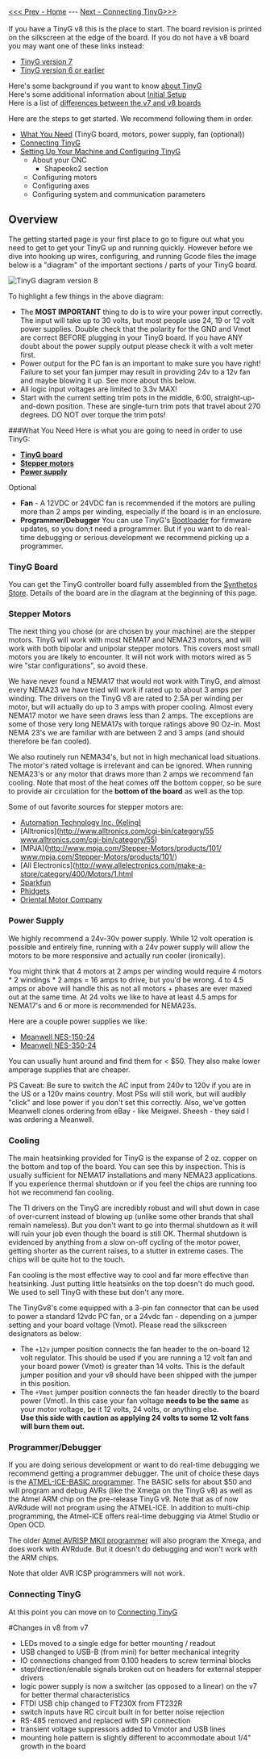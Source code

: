 [<<< Prev - Home](https://github.com/synthetos/TinyG/wiki) --- [Next - Connecting TinyG>>>](Connecting-TinyG)<br><br>
If you have a TinyG v8 this is the place to start. The board revision is printed on the silkscreen at the edge of the board. If you do not have a v8 board you may want one of these links instead:

* [TinyG version 7](https://github.com/synthetos/TinyG/wiki/TinyG-Start-v7/)
* [TinyG version 6 or earlier](https://github.com/synthetos/TinyG/wiki/TinyG-Start-v6-and-Earlier)

Here's some background if you want to know [about TinyG](https://github.com/synthetos/TinyG/wiki/What-is-TinyG)<br>
Here's some additional information about [Initial Setup](https://github.com/synthetos/TinyG/wiki/Initial-Setup)<br>
Here is a list of [differences between the v7 and v8 boards](https://github.com/synthetos/TinyG/wiki/TinyG-Start#changes-in-v8-from-v7)

Here are the steps to get started. We recommend following them in order.
* [What You Need](#what-you-need)  (TinyG board, motors, power supply, fan (optional))
* [Connecting TinyG](connecting-tinyG)
* [Setting Up Your Machine and Configuring TinyG](tinyg-configuration)
  * About your CNC
    * Shapeoko2 section
  * Configuring motors
  * Configuring axes
  * Configuring system and communication parameters

## Overview
The getting started page is your first place to go to figure out what you need to get to get your TinyG up and running quickly. However before we dive into hooking up wires, configuring, and running Gcode files the image below is a "diagram" of the important sections / parts of your TinyG board. 

![TinyG diagram version 8](http://farm3.staticflickr.com/2873/10863830183_579999a30c_o.png)

To highlight a few things in the above diagram:

* The **MOST IMPORTANT** thing to do is to wire your power input correctly. The input will take up to 30 volts, but most people use 24, 19 or 12 volt power supplies. Double check that the polarity for the GND and Vmot are correct BEFORE plugging in your TinyG board. If you have ANY doubt about the power supply output please check it with a volt meter first.
* Power output for the PC fan is an important to make sure you have right! Failure to set your fan jumper may result in providing 24v to a 12v fan and maybe blowing it up. See more about this below. 
* All logic input voltages are limited to 3.3v MAX! 
* Start with the current setting trim pots in the middle, 6:00, straight-up-and-down position. These are single-turn trim pots that travel about 270 degrees. DO NOT over torque the trim pots!

###What You Need
Here is what you are going to need in order to use TinyG: 
* [**TinyG board**](http://synthetos.myshopify.com/products/tinyg)
* [**Stepper motors**](#stepper-motors)
* [**Power supply**](#power-supply)

Optional
* **Fan** - A 12VDC or 24VDC fan is recommended if the motors are pulling more than 2 amps per winding, especially if the board is in an enclosure.
* **Programmer/Debugger** You can use TinyG's [Bootloader](TinyG-Boot-Loader) for firmware updates, so you don;t need a programmer. But if you want to do real-time debugging or serious development we recommend picking up a programmer.

### TinyG Board
You can get the TinyG controller board fully assembled from the [Synthetos Store](https://synthetos.myshopify.com/products/tinyg). Details of the board are in the diagram at the beginning of this page. 

### Stepper Motors
The next thing you chose (or are chosen by your machine) are the stepper motors. TinyG will work with  most NEMA17 and NEMA23 motors, and will work with both bipolar and unipolar stepper motors. This covers most small motors you are likely to encounter. It will not work with motors wired as 5 wire "star configurations", so avoid these. 

We have never found a NEMA17 that would not work with TinyG, and almost every NEMA23 we have tried will work if rated up to about 3 amps per winding. The drivers on the TinyG v8 are rated to 2.5A per winding per motor, but will actually do up to 3 amps with proper cooling. Almost every NEMA17 motor we have seen draws less than 2 amps. The exceptions are some of those very long NEMA17s with torque ratings above 90 Oz-in. Most NEMA 23's we are familiar with are between 2 and 3 amps (and should therefore be fan cooled).

We also routinely run NEMA34's, but not in high mechanical load situations. The motor's rated voltage is irrelevant and can be ignored. When running NEMA23's or any motor that draws more than 2 amps we recommend fan cooling. Note that most of the heat comes off the bottom copper, so be sure to provide air circulation for the **bottom of the board** as well as the top.

Some of out favorite sources for stepper motors are: 

* [Automation Technology Inc. (Keling)](http://www.automationtechnologiesinc.com/)
* [Alltronics](http://www.alltronics.com/cgi-bin/category/55 www.alltronics.com/cgi-bin/category/55)
* [MPJA](http://www.mpja.com/Stepper-Motors/products/101/ www.mpja.com/Stepper-Motors/products/101/)
* [All Electronics](http://www.allelectronics.com/make-a-store/category/400/Motors/1.html 
* [Sparkfun](https://www.sparkfun.com/categories/178)
* [Phidgets](http://www.phidgets.com/products.php?category=23)
* [Oriental Motor Company](http://www.omc-stepperonline.com/)

### Power Supply
We highly recommend a 24v-30v power supply. While 12 volt operation is possible and entirely fine, running with a 24v power supply will allow the motors to be more responsive and actually run cooler (ironically).

You might think that 4 motors at 2 amps per winding would require 4 motors * 2 windings * 2 amps = 16 amps to drive, but you'd be wrong. 4 to 4.5 amps or above will handle this as not all motors + phases are ever maxed out at the same time. At 24 volts we like to have at least 4.5 amps for NEMA17's and 6 or more is recommended for NEMA23s.

Here are a couple power supplies we like: 
* [Meanwell NES-150-24](http://www.mouser.com/ProductDetail/Mean-Well/NES150-24/?qs=sGAEpiMZZMsPs3th5F8koDNPbuqd%252bfezne6r6bnnXjA%3d)
* [Meanwell NES-350-24](http://www.mouser.com/ProductDetail/Mean-Well/NES-350-24/?qs=%2fha2pyFaduhxfhzsenBkIkgMfhBr0hSVdTJWNZMLFL2wp6eI7VH7oQ%3d%3d)<br>

You can usually hunt around and find them for < $50. They also make lower amperage supplies that are cheaper. 

PS Caveat: Be sure to switch the AC input from 240v to 120v if you are in the US or a 120v mains country. Most PSs will still work, but will audibly "click" and lose power if you don't set this correctly. Also, we've gotten Meanwell clones ordering from eBay - like Meigwei. Sheesh - they said I was ordering a Meanwell.

### Cooling
The main heatsinking provided for TinyG is the expanse of 2 oz. copper on the bottom and top of the board. You can see this by inspection. This is usually sufficient for NEMA17 installations and many NEMA23 applications. If you experience thermal shutdown or if you feel the chips are running too hot we recommend fan cooling. 

The TI drivers on the TinyG are incredibly robust and will shut down in case of over-current instead of blowing up (unlike some other brands that shall remain nameless). But you don't want to go into thermal shutdown as it will will ruin your job even though the board is still OK. Thermal shutdown is evidenced by anything from a slow on-off cycling of the motor power, getting shorter as the current raises, to a stutter in extreme cases. The chips will be quite hot to the touch.

Fan cooling is the most effective way to cool and far more effective than heatsinking. Just putting little heatsinks on the top doesn't do much good. We used to sell TinyG with these but don't any more.

The TinyGv8's come equipped with a 3-pin fan connector that can be used to power a standard 12vdc PC fan, or a 24vdc fan - depending on a jumper setting and your board voltage (Vmot). Please read the silkscreen designators as below:

* The `+12v` jumper position connects the fan header to the on-board 12 volt regulator. This should be used if you are running a 12 volt fan and your board power (Vmot) is greater than 14 volts. This is the default jumper position and your v8 should have been shipped with the jumper in this position. 
* The `+Vmot` jumper position connects the fan header directly to the board power (Vmot). In this case your fan voltage **needs to be the same** as your motor voltage, be it 12 volts, 24 volts, or anything else.<br>
**Use this side with caution as applying 24 volts to some 12 volt fans will burn them out.**

### Programmer/Debugger
If you are doing serious development or want to do real-time debugging we recommend getting a programmer debugger. The unit of choice these days is the [ATMEL-ICE-BASIC programmer](http://www.digikey.com/product-detail/en/ATATMEL-ICE-BASIC/ATATMEL-ICE-BASIC-ND/4753381). The BASIC sells for about $50 and will program and debug AVRs (like the Xmega on the TinyG v8) as well as the Atmel ARM chip on the pre-release TinyG v9. Note that as of now AVRdude will not program using the ATMEL-ICE. In addition to multi-chip programming, the Atmel-ICE offers real-time debugging via Atmel Studio or Open OCD.

The older [Atmel AVRISP MKII programmer](http://www.mouser.com/Search/ProductDetail.aspx?qs=sGAEpiMZZMsaJrqdZ%252b6EWyua%252bG%2FwcOQP26MNKN%252bCIDE%3D) will also program the Xmega, and does work with AVRdude. But it doesn't do debugging and won't work with the ARM chips.

Note that older AVR ICSP programmers will not work. 

### Connecting TinyG
At this point you can move on to [Connecting TinyG](Connecting-TinyG)


#Changes in v8 from v7
* LEDs moved to a single edge for better mounting / readout
* USB changed to USB-B (from mini) for better mechanical integrity
* IO connections changed from 0.100 headers to screw terminal blocks
* step/direction/enable signals broken out on headers for external stepper drivers
* logic power supply is now a switcher (as opposed to a linear) on the v7 for better thermal characteristics
* FTDI USB chip changed to FT230X from FT232R
* switch inputs have RC circuit built in for better noise rejection
* RS-485 removed and replaced with SPI connection
* transient voltage suppressors added to Vmotor and USB lines
* mounting hole pattern is slightly different to accommodate about 1/4" growth in the board 